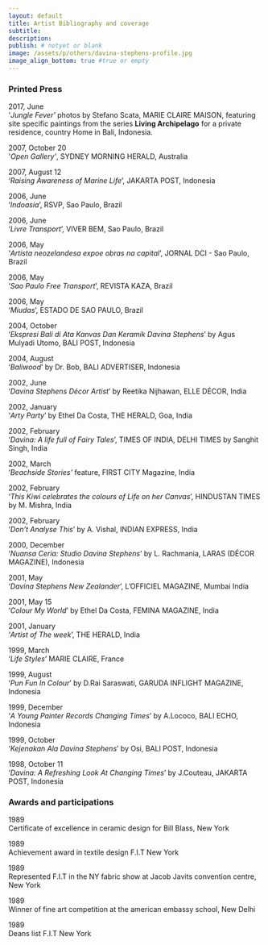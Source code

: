 ```yaml
---
layout: default
title: Artist Bibliography and coverage
subtitle:
description:
publish: # notyet or blank
image: /assets/p/others/davina-stephens-profile.jpg
image_align_bottom: true #true or empty
---
```


### Printed Press


2017, June  
'_Jungle Fever'_ photos by Stefano Scata, MARIE CLAIRE MAISON, featuring site specific paintings from the series **Living Archipelago** for a private residence, country Home in Bali, Indonesia.

2007, October 20   
'_Open Gallery'_, SYDNEY MORNING HERALD, Australia

2007, August 12   
‘_Raising Awareness of Marine Life_’, JAKARTA POST, Indonesia

2006, June    
‘_Indoasia_’, RSVP, Sao Paulo, Brazil

2006, June    
‘_Livre Transport_’, VIVER BEM, Sao Paulo, Brazil

2006, May   
‘_Artista neozelandesa expoe obras na capital_’, JORNAL DCI - Sao Paulo, Brazil

2006, May   
‘_Sao Paulo Free Transport_’, REVISTA KAZA, Brazil

2006, May   
‘_Miudas_’, ESTADO DE SAO PAULO, Brazil

2004, October   
‘_Ekspresi Bali di Ata Kanvas Dan Keramik Davina Stephens_’ by Agus Mulyadi Utomo, BALI POST,  Indonesia

2004, August   
‘_Baliwood_’ by Dr. Bob, BALI ADVERTISER, Indonesia

2002, June   
‘_Davina Stephens Décor Artist_’ by Reetika Nijhawan, ELLE DÉCOR, India

2002, January   
‘_Arty Party_’ by Ethel Da Costa, THE HERALD, Goa, India

2002, February   
‘_Davina: A life full of Fairy Tales_’, TIMES OF INDIA, DELHI TIMES by Sanghit Singh, India

2002, March   
‘_Beachside Stories'_ feature, FIRST CITY Magazine, India

2002, February   
‘_This Kiwi celebrates the colours of Life on her Canvas_’, HINDUSTAN TIMES by M. Mishra, India

2002, February   
‘_Don’t Analyse This_’ by A. Vishal, INDIAN EXPRESS, India

2000, December   
‘_Nuansa Ceria: Studio Davina Stephens_’ by L. Rachmania, LARAS (DÉCOR MAGAZINE), Indonesia

2001, May   
‘_Davina Stephens New Zealander_’, L’OFFICIEL MAGAZINE, Mumbai India

2001, May 15   
‘_Colour My World_’ by Ethel Da Costa, FEMINA MAGAZINE, India

2001, January   
‘_Artist of The week_’, THE HERALD, India

1999, March   
‘_Life Styles_’ MARIE CLAIRE, France

1999, August   
‘_Pun Fun In Colour_’ by D.Rai Saraswati, GARUDA INFLIGHT MAGAZINE, Indonesia

1999, December   
‘_A Young Painter Records Changing Times_’ by A.Lococo, BALI ECHO, Indonesia

1999, October   
‘_Kejenakan Ala Davina Stephens_’ by Osi, BALI POST, Indonesia

1998, October 11   
‘_Davina: A Refreshing Look At Changing Times_’ by J.Couteau, JAKARTA POST, Indonesia



### Awards and participations

1989   
Certificate of excellence in ceramic design for Bill Blass, New York

1989   
Achievement award in textile design F.I.T New York

1989   
Represented F.I.T in the NY fabric show at Jacob Javits convention centre, New York

1989   
Winner of fine art competition at the american embassy school, New Delhi

1989   
Deans list F.I.T New York
